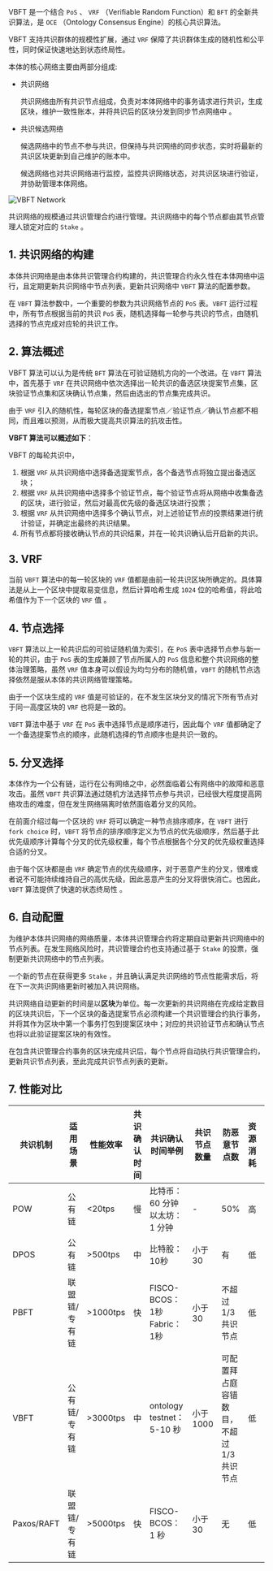 
VBFT 是一个结合 `PoS` 、 `VRF` （Verifiable Random Function）和 `BFT` 的全新共识算法，是 `OCE` （Ontology Consensus Engine）的核心共识算法。

VBFT 支持共识群体的规模性扩展，通过 `VRF` 保障了共识群体生成的随机性和公平性，同时保证快速地达到状态终局性。

本体的核心网络主要由两部分组成:

* 共识网络


  共识网络由所有共识节点组成，负责对本体网络中的事务请求进行共识，生成区块，维护一致性账本，并将共识后的区块分发到同步节点网络中 。

* 共识候选网络


  候选网络中的节点不参与共识，但保持与共识网络的同步状态，实时将最新的共识区块更新到自己维护的账本中。

  候选网络也对共识网络进行监控，监控共识网络状态，对共识区块进行验证，并协助管理本体网络。

![VBFT Network](https://raw.githubusercontent.com/ontio/documentation/master/vbft-intro/images/vbft-network.jpeg)

共识网络的规模通过共识管理合约进行管理。共识网络中的每个节点都由其节点管理人锁定对应的 `Stake` 。

## 1. 共识网络的构建

本体共识网络是由本体共识管理合约构建的，共识管理合约永久性在本体网络中运行，且定期更新共识网络中节点列表，更新共识网络中 `VBFT` 算法的配置参数。

在 `VBFT` 算法参数中，一个重要的参数为共识网络节点的 `PoS` 表。`VBFT` 运行过程中，所有节点根据当前的共识 `PoS` 表，随机选择每一轮参与共识的节点，由随机选择的节点完成对应轮的共识工作。

## 2. 算法概述

VBFT 算法可以认为是传统 `BFT` 算法在可验证随机方向的一个改进。在   `VBFT` 算法中，首先基于 `VRF` 在共识网络中依次选择出一轮共识的备选区块提案节点集，区块验证节点集和区块确认节点集，然后由选出的节点集完成共识。

由于 `VRF` 引入的随机性，每轮区块的备选提案节点／验证节点／确认节点都不相同，而且难以预测，从而极大提高共识算法的抗攻击性。

**VBFT 算法可以概述如下**：

VBFT 的每轮共识中，

1. 根据 `VRF` 从共识网络中选择备选提案节点，各个备选节点将独立提出备选区块；
2. 根据 `VRF` 从共识网络中选择多个验证节点，每个验证节点将从网络中收集备选的区块，进行验证，然后对最高优先级的备选区块进行投票；
3. 根据 `VRF` 从共识网络中选择多个确认节点，对上述验证节点的投票结果进行统计验证，并确定出最终的共识结果。
4. 所有节点都将接收确认节点的共识结果，并在一轮共识确认后开启新的共识。

## 3. VRF

当前 `VBFT` 算法中的每一轮区块的 `VRF` 值都是由前一轮共识区块所确定的。具体算法是从上一个区块中提取易变信息，然后计算哈希生成 `1024` 位的哈希值，将此哈希值作为下一个区块的 `VRF` 值 。

## 4. 节点选择

`VBFT` 算法以上一轮共识后的可验证随机值为索引，在 `PoS` 表中选择节点参与新一轮的共识，由于 `PoS` 表的生成兼顾了节点所属人的 `PoS`  信息和整个共识网络的整体治理策略，虽然 `VRF` 值本身可以假设为均匀分布的随机值，`VBFT` 的随机节点选择依然是服从本体的共识网络管理策略。

由于一个区块生成的 `VRF` 值是可验证的，在不发生区块分叉的情况下所有节点对于同一高度区块的 `VRF` 也将是一致的。

`VBFT` 算法中基于 `VRF` 在 `PoS` 表中选择节点是顺序进行，因此每个 `VRF` 值都确定了一个备选提案节点的顺序，此随机选择的节点顺序也是共识一致的。

## 5. 分叉选择

本体作为一个公有链，运行在公有网络之中，必然面临着公有网络中的故障和恶意攻击。虽然 `VBFT` 共识算法通过随机方法选择节点参与共识，已经很大程度提高网络攻击的难度，但在发生网络隔离时依然面临着分叉的风险。

在前面介绍过每一个区块的 `VRF` 将可以确定一种节点排序顺序，在 `VBFT` 进行 `fork choice` 时，`VBFT` 将节点的排序顺序定义为节点的优先级顺序，然后基于此优先级顺序计算每个分叉的优先级权重，每个节点根据各个分叉的优先级权重选择合适的分叉。

由于每个区块都是由 `VRF` 确定节点的优先级顺序，对于恶意产生的分叉，很难或者说不可能持续维持自己的高优先级，因此恶意产生的分叉将很快消亡。也因此，`VBFT` 算法提供了快速的状态终局性 。

## 6. 自动配置

为维护本体共识网络的网络质量，本体共识管理合约将定期自动更新共识网络中的节点列表。在发生网络风险时，共识管理合约也支持通过基于   `Stake` 的投票，强制更新共识网络中的节点列表。

一个新的节点在获得更多 `Stake` ，并且确认满足共识网络的节点性能需求后，将在下一次共识网络更新时被加入共识网络。

共识网络自动更新的时间是以**区块**为单位。每一次更新的共识网络在完成给定数目的区块共识后，下一个区块的备选提案节点必须构建一个共识管理合约执行事务，并将其作为区块中第一个事务打包到提案区块中；对应的共识验证节点和确认节点也将以此验证提案区块的有效性。

在包含共识管理合约事务的区块完成共识后，每个节点将自动执行共识管理合约，更新共识节点列表，至此完成共识节点列表的更新。

## 7. 性能对比

| 共识机制   | 适用场景      | 性能效率 | 共识确认时间 | 共识确认时间举例                     | 共识节点数量 | 防恶意节点数                              | 资源消耗 | 安全可控 |
| ---------- | ------------- | -------- | ------------ | ------------------------------------ | ------------ | ----------------------------------------- | -------- | -------- |
| POW        | 公有链        | <20tps   | 慢           | 比特币：60 分钟  <br> 以太坊：1 分钟 | -            | 50%                                       | 高       | 低       |
| DPOS       | 公有链        | >500tps  | 中           | 比特股：10秒                         | 小于30       | 有                                        | 低       | 高       |
| PBFT       | 联盟链/专有链 | >1000tps | 快           | FISCO-BCOS：1秒   <br> Fabric：1秒   | 小于30       | 不超过 1/3 共识节点                       | 低       | 高       |
| VBFT       | 公有链/专有链 | >3000tps | 中           | ontology testnet：5-10 秒            | 小于1000     | 可配置拜占庭容错数目，不超过 1/3 共识节点 | 低       | 高       |
| Paxos/RAFT | 联盟链/专有链 | >5000tps | 快           | FISCO-BCOS：1 秒                     | 小于30       | 无                                        | 低       | 高       |
